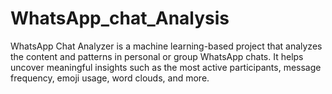 # WhatsApp_chat_Analysis
WhatsApp Chat Analyzer is a machine learning-based project that analyzes the content and patterns in personal or group WhatsApp chats. It helps uncover meaningful insights such as the most active participants, message frequency, emoji usage, word clouds, and more.
